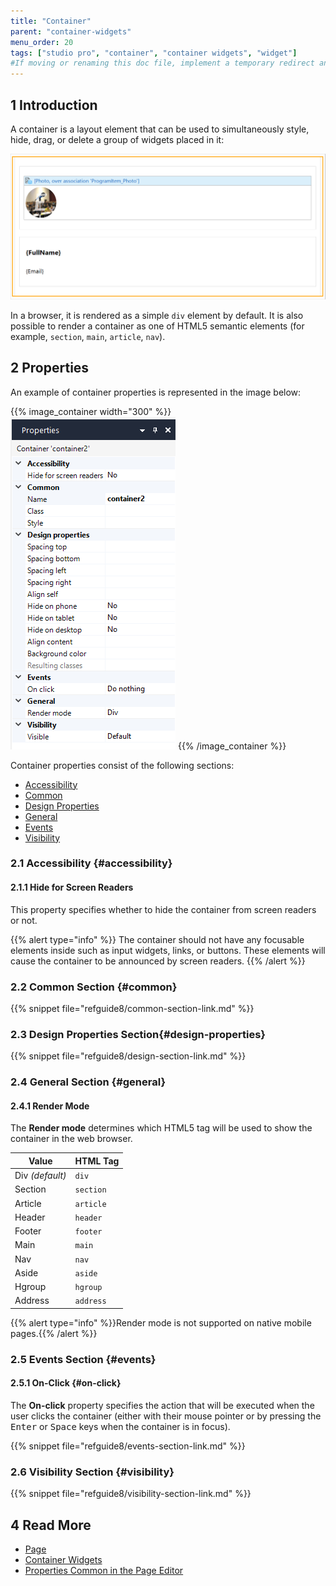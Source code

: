 ```yaml
---
title: "Container"
parent: "container-widgets"
menu_order: 20
tags: ["studio pro", "container", "container widgets", "widget"]
#If moving or renaming this doc file, implement a temporary redirect and let the respective team know they should update the URL in the product. See Mapping to Products for more details.
---
```


## 1 Introduction

A container is a layout element that can be used to simultaneously style, hide, drag, or delete a group of widgets placed in it:

![Container Example](attachments/container-widgets/container.png)

In a browser, it is rendered as a simple `div` element by default. It is also possible to render a container as one of HTML5 semantic elements (for example, `section`, `main`, `article`, `nav`).

## 2 Properties

An example of container properties is represented in the image below:

{{% image_container width="300" %}}![Container Properties](attachments/container-widgets/container-properties.png)
{{% /image_container %}}

Container properties consist of the following sections:

* [Accessibility](#accessibility)
* [Common](#common)
* [Design Properties](#design-properties)
* [General](#general)
* [Events](#events)
* [Visibility](#visibility)

### 2.1 Accessibility {#accessibility}

#### 2.1.1 Hide for Screen Readers 

This property specifies whether to hide the container from screen readers or not.

{{% alert type="info" %}} The container should not have any focusable elements inside such as input widgets, links, or buttons. These elements will cause the container to be announced by screen readers.
{{% /alert %}}

### 2.2 Common Section {#common}

{{% snippet file="refguide8/common-section-link.md" %}}

### 2.3 Design Properties Section{#design-properties}

{{% snippet file="refguide8/design-section-link.md" %}} 

### 2.4 General Section {#general}

#### 2.4.1 Render Mode

The **Render mode** determines which HTML5 tag will be used to show the container in the web browser. 

| Value     | HTML Tag    |
| --------- | ----------- |
| Div *(default)*      | `div`       |
| Section   | `section`   |
| Article   | `article`   |
| Header    | `header`    |
| Footer    | `footer`    |
| Main      | `main`      |
| Nav       | `nav`       |
| Aside     | `aside`     |
| Hgroup    | `hgroup`    |
| Address   | `address`   |

{{% alert type="info" %}}Render mode is not supported on native mobile pages.{{% /alert %}}

### 2.5 Events Section {#events}	

#### 2.5.1 On-Click {#on-click}	

The **On-click** property specifies the action that will be executed when the user clicks the container (either with their mouse pointer or by pressing the <kbd>Enter</kbd> or <kbd>Space</kbd> keys when the container is in focus).

{{% snippet file="refguide8/events-section-link.md" %}}

### 2.6 Visibility Section {#visibility}

{{% snippet file="refguide8/visibility-section-link.md" %}}

## 4 Read More

* [Page](page)
* [Container Widgets](container-widgets)
* [Properties Common in the Page Editor](common-widget-properties)
